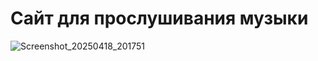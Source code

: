 <h1>Сайт для прослушивания музыки</h1>  

![Screenshot_20250418_201751](https://github.com/user-attachments/assets/94dbf0b9-08b1-4389-936b-b3660abee6cf)
